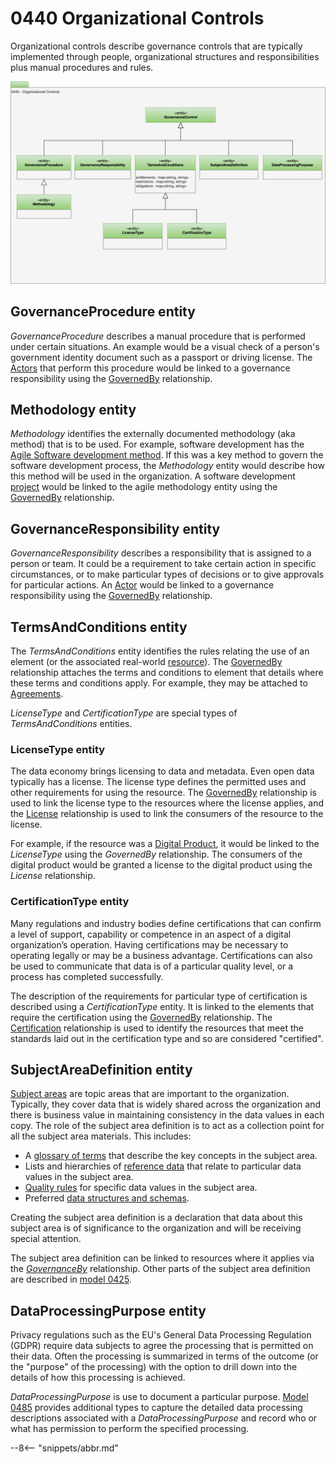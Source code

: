 <!-- SPDX-License-Identifier: CC-BY-4.0 -->
<!-- Copyright Contributors to the ODPi Egeria project. -->

# 0440 Organizational Controls

Organizational controls describe governance controls that are typically implemented through people, organizational structures and responsibilities plus manual procedures and rules.  

![UML](0440-Organizational-Controls.svg)

## GovernanceProcedure entity

*GovernanceProcedure* describes a manual procedure that is performed under certain situations.  An example would be a visual check of a person's government identity document such as a passport or driving license.  The [Actors](/types/1/0110-Actors) that perform this procedure would be linked to a governance responsibility using the [GovernedBy](/types/4/0401-Governance-Definitions) relationship.

## Methodology entity

*Methodology* identifies the externally documented methodology (aka method) that is to be used.  For example, software development has the [Agile Software development method](https://en.wikipedia.org/wiki/Agile_software_development).  If this was a key method to govern the software development process, the *Methodology* entity would describe how this method will be used in the organization.  A software development [project](/types/1/0130-Projects) would be linked to the agile methodology entity using the [GovernedBy](/types/4/0401-Governance-Definitions) relationship. 

## GovernanceResponsibility entity

*GovernanceResponsibility* describes a responsibility that is assigned to a person or team.  It could be a requirement to take certain action in specific circumstances, or to make particular types of decisions or to give approvals for particular actions.  An [Actor](/types/1/0110-Actors ) would be linked to a governance responsibility using the [GovernedBy](/types/4/0401-Governance-Definitions) relationship.

## TermsAndConditions entity

The *TermsAndConditions* entity identifies the rules relating the use of an element (or the associated real-world [resource](/concepts/resource)). The [GovernedBy](/types/4/0401-Governance-Definitions) relationship attaches the terms and conditions to element that details where these terms and conditions apply. For example, they may be attached to [Agreements](/types/7/0711-Agreements).

*LicenseType* and *CertificationType* are special types of *TermsAndConditions* entities.

### LicenseType entity

The data economy brings licensing to data and metadata.  Even open data typically has a license. The license type defines the permitted uses and other requirements for using the resource. The [GovernedBy](/types/4/0401-Governance-Definitions) relationship is used to link the license type to the resources where the license applies, and the [License](/types/4/0481-Licenses) relationship is used to link the consumers of the resource to the license.  

For example, if the resource was a [Digital Product](/types/7/0710-Digital-Product), it would be linked to the *LicenseType* using the *GovernedBy* relationship. The consumers of the digital product would be granted a license to the digital product using the *License* relationship.


### CertificationType entity

Many regulations and industry bodies define certifications that can confirm a level of support, capability or competence in an aspect of a digital organization’s operation. Having certifications may be necessary to operating legally or may be a business advantage.  Certifications can also be used to communicate that data is of a particular quality level, or a process has completed successfully.

The description of the requirements for particular type of certification is described using a *CertificationType* entity.  It is linked to the elements that require the certification using the [GovernedBy](/types/4/0401-Governance-Definitions) relationship.  The [Certification](/types/4/0482-Certifications) relationship is used to identify the resources that meet the standards laid out in the certification type and so are considered "certified".

## SubjectAreaDefinition entity

[Subject areas](/concepts/subject-area) are topic areas that are important to the organization.  Typically, they cover data that is widely shared across the organization and there is business value in maintaining consistency in the data values in each copy. The role of the subject area definition is to act as a collection point for all the subject area materials. This includes:

* A [glossary of terms](/types/3/0310-Glossary) that describe the key concepts in the subject area.
* Lists and hierarchies of [reference data](/types/5/0545-Reference-Data) that relate to particular data values in the subject area.
* [Quality rules](/types/4/0430-Technical-Controls) for specific data values in the subject area.
* Preferred [data structures and schemas](/types/5/0501-Schema-Elements).

Creating the subject area definition is a declaration that data about this subject area is of significance to the organization and will be receiving special attention.

The subject area definition can be linked to resources where it applies via the [*GovernanceBy*](/types/4/0401-Governance-Definitions) relationship.  Other parts of the subject area definition are described in [model 0425](/types/4/0425-Subject-Areas).

## DataProcessingPurpose entity

Privacy regulations such as the EU's General Data Processing Regulation (GDPR) require data subjects to agree the processing that is permitted on their data. Often the processing is summarized in terms of the outcome (or the "purpose" of the processing) with the option to drill down into the details of how this processing is achieved.

*DataProcessingPurpose* is use to document a particular purpose.  [Model 0485](/types/4/0485-Data-Processing-Purposes) provides additional types to capture the detailed data processing descriptions associated with a *DataProcessingPurpose* and record who or what has permission to perform the specified processing.


--8<-- "snippets/abbr.md"